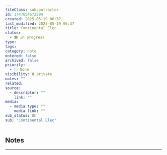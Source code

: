 ```yaml
---
fileClass: subcontractor
id: 1747654672884
created: 2025-05-19 06:37
last_modified: 2025-05-19 06:37
title: Continental Elec
status:
  - 🟧 in progress
type: 
tags: 
category: note
entered: false
archived: false
priority:
  - ⚪ None
visibility: 🔒 private
notes: ""
related: 
source:
  - descriptor: ""
    link: ""
media:
  - media type: ""
    media link: ""
sub_status: 🟩
sub: "Continental Elec"
---
```


## Notes
---


